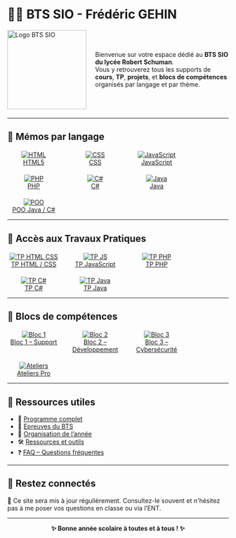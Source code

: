 
# 🧑‍💻 BTS SIO - Frédéric GEHIN

<div style="display: flex; align-items: center; gap: 20px; margin-bottom: 20px; flex-wrap: wrap;">
  <div>
    <img src="https://www.lyceefulbert.fr/wp-content/uploads/2020/02/sio2_0.png" alt="Logo BTS SIO" width="180"/>
  </div>

  <div style="flex: 1; min-width: 250px;">
    <p>
    Bienvenue sur votre espace dédié au <strong>BTS SIO du lycée Robert Schuman</strong>.<br/>
    Vous y retrouverez tous les supports de <strong>cours</strong>, <strong>TP</strong>, <strong>projets</strong>, et <strong>blocs de compétences</strong> organisés par langage et par thème.
    </p>
  </div>

</div>

---

## 🚀 Mémos par langage

<div style="display: flex; gap: 20px; flex-wrap: wrap; margin-top: 20px;">

<div style="text-align: center; width: 120px;">
  <a href="memos/HTML5/readme">
    <img src="https://img.icons8.com/color/96/html-5.png" alt="HTML"/><br/>
    HTML5
  </a>
</div>

<div style="text-align: center; width: 120px;">
  <a href="memos/CSS/readme">
    <img src="https://img.icons8.com/?size=100&id=9LzTKJEpw79X&format=png&color=000000" alt="CSS"/><br/>
    CSS
  </a>
</div>

<div style="text-align: center; width: 120px;">
  <a href="memos/javascript/README">
    <img src="https://img.icons8.com/color/96/javascript--v1.png" alt="JavaScript"/><br/>
    JavaScript
  </a>
</div>

<div style="text-align: center; width: 120px;">
  <a href="memos/php/README">
    <img src="https://img.icons8.com/officel/96/php-logo.png" alt="PHP"/><br/>
    PHP
  </a>
</div>

<div style="text-align: center; width: 120px;">
  <a href="memos/csharp/README">
    <img src="https://img.icons8.com/color/96/c-sharp-logo.png" alt="C#"/><br/>
    C#
  </a>
</div>

<div style="text-align: center; width: 120px;">
  <a href="memos/java/README">
    <img src="https://img.icons8.com/color/96/java-coffee-cup-logo.png" alt="Java"/><br/>
    Java
  </a>
</div>

<div style="text-align: center; width: 120px;">
  <a href="memos/poo/README">
    <img src="https://img.icons8.com/fluency/96/classroom.png" alt="POO"/><br/>
    POO Java / C#
  </a>
</div>


</div>

---

## 🔧 Accès aux Travaux Pratiques

<div style="display: flex; gap: 20px; flex-wrap: wrap; margin-top: 20px;">

<div style="text-align: center; width: 120px;">
  <a href="html-css/tp/">
    <img src="https://img.icons8.com/color/96/html-5.png" alt="TP HTML CSS"/><br/>
    TP HTML / CSS
  </a>
</div>

<div style="text-align: center; width: 120px;">
  <a href="javascript/tp/">
    <img src="https://img.icons8.com/color/96/javascript--v1.png" alt="TP JS"/><br/>
    TP JavaScript
  </a>
</div>

<div style="text-align: center; width: 120px;">
  <a href="php/tp/">
    <img src="https://img.icons8.com/officel/96/php-logo.png" alt="TP PHP"/><br/>
    TP PHP
  </a>
</div>

<div style="text-align: center; width: 120px;">
  <a href="csharp/tp/">
    <img src="https://img.icons8.com/color/96/c-sharp-logo.png" alt="TP C#"/><br/>
    TP C#
  </a>
</div>

<div style="text-align: center; width: 120px;">
  <a href="java/tp/">
    <img src="https://img.icons8.com/color/96/java-coffee-cup-logo.png" alt="TP Java"/><br/>
    TP Java
  </a>
</div>

</div>

---

## 🧩 Blocs de compétences

<div style="display: flex; gap: 20px; flex-wrap: wrap; margin-top: 20px;">

<div style="text-align: center; width: 120px;">
  <a href="bloc-par-bloc/bloc1">
    <img src="https://img.icons8.com/?size=100&id=AEj6GBunmH1w&format=png&color=000000" alt="Bloc 1"/><br/>
    Bloc 1 – Support
  </a>
</div>

<div style="text-align: center; width: 120px;">
  <a href="bloc-par-bloc/bloc2">
    <img src="https://img.icons8.com/fluency/96/source-code.png" alt="Bloc 2"/><br/>
    Bloc 2 – Développement
  </a>
</div>

<div style="text-align: center; width: 120px;">
  <a href="bloc-par-bloc/bloc3">
    <img src="https://img.icons8.com/fluency/96/privacy.png" alt="Bloc 3"/><br/>
    Bloc 3 – Cybersécurité
  </a>
</div>

<div style="text-align: center; width: 120px;">
  <a href="bloc-par-bloc/ateliers">
    <img src="https://img.icons8.com/fluency/96/conference.png" alt="Ateliers"/><br/>
    Ateliers Pro
  </a>
</div>

</div>

---

## 📂 Ressources utiles

- 📜 [Programme complet](programme.md)
- 📝 [Epreuves du BTS](epreuves.md)
- 📅 [Organisation de l’année](organisation.md)
- 🛠️ [Ressources et outils](ressources/logiciels.md)
- ❓ [FAQ – Questions fréquentes](ressources/faq.md)

---

## 💬 Restez connectés

🔔 Ce site sera mis à jour régulièrement. Consultez-le souvent et n'hésitez pas à me poser vos questions en classe ou via l’ENT.

---

<center><strong>✨ Bonne année scolaire à toutes et à tous ! ✨</strong></center>
